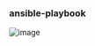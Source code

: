### ansible-playbook

![image](https://user-images.githubusercontent.com/67302707/196912502-bf690001-e958-45b4-9f02-e6b161961f09.png)

